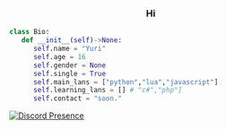<h3 align="center">Hi</h3>

```python
class Bio:
   def __init__(self)->None:
      self.name = "Yuri"
      self.age = 16
      self.gender = None
      self.single = True
      self.main_lans = ["python","lua","javascript"]
      self.learning_lans = [] # "c#","php"]
      self.contact = "soon."
```
[![Discord Presence](https://lanyard.cnrad.dev/api/974102561403592724)](https://discord.com/users/974102561403592724)
